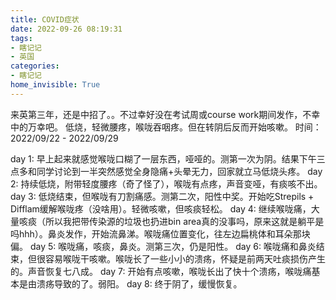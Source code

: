 ```yaml
---
title: COVID症状
date: 2022-09-26 08:19:31
tags:
- 瞎记记
- 英国
categories: 
- 瞎记记
home_invisible: True
---
```


来英第三年，还是中招了。。不过幸好没在考试周或course work期间发作，不幸中的万幸吧。
低烧，轻微腰疼，喉咙吞咽疼。但在转阴后反而开始咳嗽。
时间：2022/09/22 - 2022/09/29

day 1: 早上起来就感觉喉咙口糊了一层东西，哑哑的。测第一次为阴。结果下午三点多和同学讨论到一半突然感觉全身隐痛+头晕无力，回家就立马低烧头疼。
day 2: 持续低烧，附带轻度腰疼（奇了怪了），喉咙有点疼，声音变哑，有痰咳不出。
day 3: 低烧结束，但喉咙有刀割痛感。测第二次，阳性中奖。开始吃Strepils + Difflam缓解喉咙疼（没啥用）。轻微咳嗽，但咳痰轻松。
day 4: 继续喉咙痛，大量咳痰（所以我把带传染源的垃圾也扔进bin area真的没事吗，原来这就是躺平是吗hhh）。鼻炎发作，开始流鼻涕。喉咙痛位置变化，往左边扁桃体和耳朵那块偏。
day 5: 喉咙痛，咳痰，鼻炎。测第三次，仍是阳性。
day 6: 喉咙痛和鼻炎结束，但很容易喉咙干咳嗽。喉咙长了一些小小的溃疡，怀疑是前两天吐痰损伤产生的。声音恢复七八成。
day 7: 开始有点咳嗽，喉咙长出了快十个溃疡，喉咙痛基本是由溃疡导致的了。弱阳。
day 8: 终于阴了，缓慢恢复。